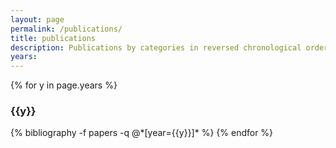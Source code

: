 ```yaml
---
layout: page
permalink: /publications/
title: publications
description: Publications by categories in reversed chronological order. Generated by jekyll-scholar.
years: 
---
```


{% for y in page.years %}
  <h3 class="year">{{y}}</h3>
  {% bibliography -f papers -q @*[year={{y}}]* %}
{% endfor %}
